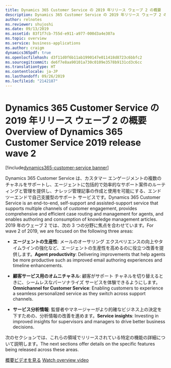 ```yaml
---
title: Dynamics 365 Customer Service の 2019 年リリース ウェーブ 2 の概要
description: Dynamics 365 Customer Service の 2019 年リリース ウェーブ 2 の概要
author: relnotes
ms.reviewer: shujoshi
ms.date: 09/13/2019
ms.assetid: 83f1f7cb-755d-e911-a977-000d3a4e307a
ms.topic: overview
ms.service: business-applications
ms.author: craigm
dynamics365pdf: true
ms.openlocfilehash: d3f11d0f6b11ab1990147e011418d8723c6bbfc2
ms.sourcegitcommit: de6f7e8aa90101a730c0109e3578b9131cd3c6cc
ms.translationtype: HT
ms.contentlocale: ja-JP
ms.lasthandoff: 09/26/2019
ms.locfileid: "2142187"
---
```

# <a name="overview-of-dynamics-365-customer-service-2019-release-wave-2"></a><span data-ttu-id="b9fb5-103">Dynamics 365 Customer Service の 2019 年リリース ウェーブ 2 の概要</span><span class="sxs-lookup"><span data-stu-id="b9fb5-103">Overview of Dynamics 365 Customer Service 2019 release wave 2</span></span>
[!include[dynamics365-customer-service banner](../includes/dynamics365-customer-service.md)]

<!--overview start-->
<span data-ttu-id="b9fb5-104">Dynamics 365 Customer Service は、カスタマー エンゲージメントの複数のチャネルをサポートし、エージェントに包括的で効率的なサポート案件のルーティングと管理を提供し、ナレッジ管理記事の作成と使用を可能にする、エンドツーエンドで自己支援型のサポート サービスです。</span><span class="sxs-lookup"><span data-stu-id="b9fb5-104">Dynamics 365 Customer Service is an end-to-end, self-support and assisted-support service that supports multiple channels of customer engagement, provides comprehensive and efficient case routing and management for agents, and enables authoring and consumption of knowledge management articles.</span></span> <span data-ttu-id="b9fb5-105">2019 年のウェーブ 2 では、次の 3 つの分野に焦点を合わせています。</span><span class="sxs-lookup"><span data-stu-id="b9fb5-105">For wave 2 of 2019, we are focused on the following three areas:</span></span>

- <span data-ttu-id="b9fb5-106">**エージェントの生産性**: メールのオーサリング エクスペリエンスの向上やタイムラインの強化など、エージェントの生産性を高めるのに役立つ改善を提供します。</span><span class="sxs-lookup"><span data-stu-id="b9fb5-106">**Agent productivity**: Delivering improvements that help agents be more productive such as improved email authoring experiences and timeline enhancements.</span></span>

- <span data-ttu-id="b9fb5-107">**顧客サービス用のオムニチャネル**: 顧客がサポート チャネルを切り替えるときに、シームレスなパーソナライズ サービスを体験できるようにします。</span><span class="sxs-lookup"><span data-stu-id="b9fb5-107">**Omnichannel for Customer Service**: Enabling customers to experience a seamless personalized service as they switch across support channels.</span></span>

- <span data-ttu-id="b9fb5-108">**サービス分析情報**: 監督者やマネージャーがより的確なビジネス上の決定を下すための、分析情報の改善を進めます。</span><span class="sxs-lookup"><span data-stu-id="b9fb5-108">**Service insights**: Investing in improved insights for supervisors and managers to drive better business decisions.</span></span>

<span data-ttu-id="b9fb5-109">次のセクションでは、これらの領域でリリースされている特定の機能の詳細について説明します。</span><span class="sxs-lookup"><span data-stu-id="b9fb5-109">The next sections offer details on the specific features being released across these areas.</span></span>

<span data-ttu-id="b9fb5-110">[概要ビデオを見る](https://aka.ms/ROGCS19RW2ROV) 
</span><span class="sxs-lookup"><span data-stu-id="b9fb5-110">[Watch overview video](https://aka.ms/ROGCS19RW2ROV) 
</span></span><!--overview end-->
